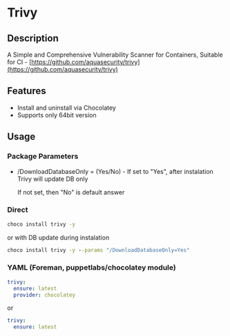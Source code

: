 # Trivy

## Description

A Simple and Comprehensive Vulnerability Scanner for Containers, Suitable for CI - [https://github.com/aquasecurity/trivy](https://github.com/aquasecurity/trivy)

## Features

* Install and uninstall via Chocolatey
* Supports only 64bit version

## Usage

### Package Parameters

* /DownloadDatabaseOnly = (Yes/No) - If set to "Yes", after instalation Trivy will update DB only

  If not set, then "No" is default answer

### Direct

```cmd
choco install trivy -y
```

or with DB update during instalation

```cmd
choco install trivy -y --params "/DownloadDatabaseOnly=Yes"
```

### YAML (Foreman, puppetlabs/chocolatey module)

```yaml
trivy:
  ensure: latest
  provider: chocolatey
```

or

```yaml
trivy:
  ensure: latest
```
